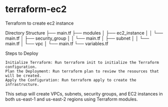 # terraform-ec2
Terraform to create ec2 instance

Directory Structure
├── main.tf 
├── modules 
│ ├── ec2_instance 
│ │ └── main.tf 
│ ├── security_group 
│ │ └── main.tf 
│ ├── subnet 
│ │ └── main.tf 
│ └── vpc 
│     └── main.tf 
└── variables.tf

Steps to Deploy

    Initialize Terraform: Run terraform init to initialize the Terraform configuration.
    Plan the Deployment: Run terraform plan to review the resources that will be created.
    Apply the Configuration: Run terraform apply to create the infrastructure.

This setup will create VPCs, subnets, security groups, and EC2 instances in both us-east-1 and us-east-2 regions using Terraform modules.
